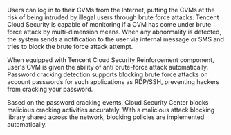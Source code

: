 Users can log in to their CVMs from the Internet, putting the CVMs at the risk of being intruded by illegal users through brute force attacks. Tencent Cloud Security is capable of monitoring if a CVM has come under brute force attack by multi-dimension means. When any abnormality is detected, the system sends a notification to the user via internal message or SMS and tries to block the brute force attack attempt.

When equipped with Tencent Cloud Security Reinforcement component, user's CVM is given the ability of anti brute-force attack automatically.
Password cracking detection supports blocking brute force attacks on account passwords for such applications as RDP/SSH, preventing hackers from cracking your password.

Based on the password cracking events, Cloud Security Center blocks malicious cracking activities accurately. With a malicious attack blocking library shared across the network, blocking policies are implemented automatically.

